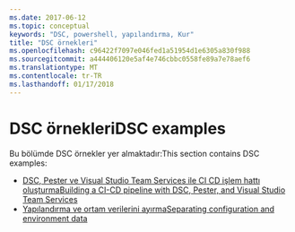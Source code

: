 ```yaml
---
ms.date: 2017-06-12
ms.topic: conceptual
keywords: "DSC, powershell, yapılandırma, Kur"
title: "DSC örnekleri"
ms.openlocfilehash: c96422f7097e046fed1a51954d1e6305a830f988
ms.sourcegitcommit: a444406120e5af4e746cbbc0558fe89a7e78aef6
ms.translationtype: MT
ms.contentlocale: tr-TR
ms.lasthandoff: 01/17/2018
---
```

# <a name="dsc-examples"></a><span data-ttu-id="ee8a7-103">DSC örnekleri</span><span class="sxs-lookup"><span data-stu-id="ee8a7-103">DSC examples</span></span>

<span data-ttu-id="ee8a7-104">Bu bölümde DSC örnekler yer almaktadır:</span><span class="sxs-lookup"><span data-stu-id="ee8a7-104">This section contains DSC examples:</span></span>

- [<span data-ttu-id="ee8a7-105">DSC, Pester ve Visual Studio Team Services ile CI CD işlem hattı oluşturma</span><span class="sxs-lookup"><span data-stu-id="ee8a7-105">Building a CI-CD pipeline with DSC, Pester, and Visual Studio Team Services</span></span>](dscCiCd.md)
- [<span data-ttu-id="ee8a7-106">Yapılandırma ve ortam verilerini ayırma</span><span class="sxs-lookup"><span data-stu-id="ee8a7-106">Separating configuration and environment data</span></span>](separatingEnvData.md)

